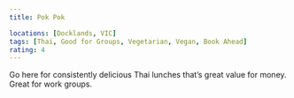 ```yaml
---
title: Pok Pok

locations: [Docklands, VIC]
tags: [Thai, Good for Groups, Vegetarian, Vegan, Book Ahead]
rating: 4
---
```


Go here for consistently delicious Thai lunches that’s great value for money. Great for work groups.
